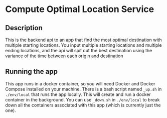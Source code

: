# Compute Optimal Location Service

## Description

This is the backend api to an app that find the most optimal destination with multiple starting locations.
You input multiple starting locations and multiple ending locations, and the api will spit out the best destination
using the variance of the time between each origin and destination

## Running the app

This app runs in a docker container, so you will need Docker and Docker Compose installed on your machine.
There is a bash script named `_up.sh` in `./env/local` that runs the app locally. This will create and run a docker container in the background.
You can use `_down.sh` in `./env/local` to break down all the containers associated with this app (which is currently just the one).